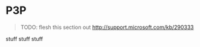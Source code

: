 # P3P

> TODO: flesh this section out
> http://support.microsoft.com/kb/290333


stuff
stuff
stuff



<docmeta name="uniqueID" value="P3P183449">
<docmeta name="displayName" value="P3P">

